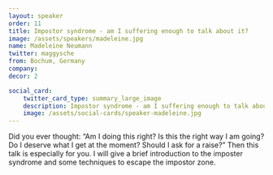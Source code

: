 ```yaml
---
layout: speaker
order: 11
title: Impostor syndrome - am I suffering enough to talk about it?
image: /assets/speakers/madeleine.jpg
name: Madeleine Neumann
twitter: maggysche
from: Bochum, Germany
company:
decor: 2

social_card:
    twitter_card_type: summary_large_image
    description: Impostor syndrome - am I suffering enough to talk about it?
    image: /assets/social-cards/speaker-madeleine.jpg
---
```


Did you ever thought: “Am I doing this right? Is this the right way I am going? Do I deserve what I get at the moment? Should I ask for a raise?” Then this talk is especially for you. I will give a brief introduction to the imposter syndrome and some techniques to escape the impostor zone.